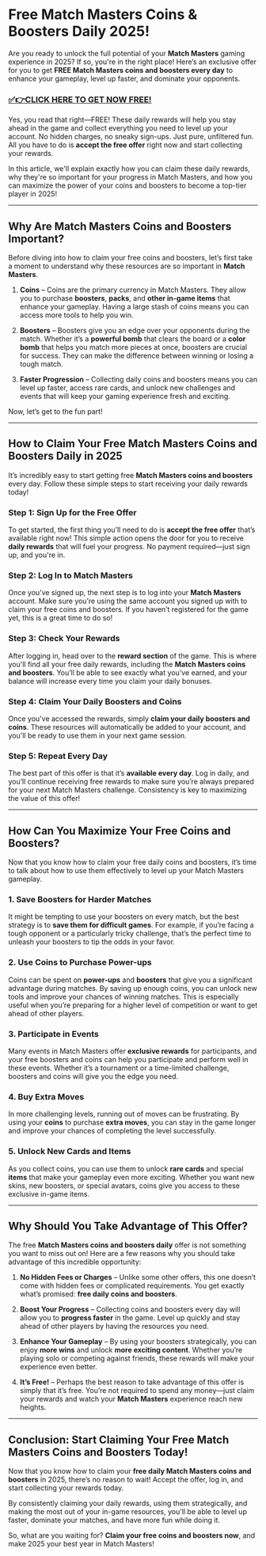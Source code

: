 # Free Match Masters Coins & Boosters Daily 2025!

Are you ready to unlock the full potential of your **Match Masters** gaming experience in 2025? If so, you're in the right place! Here’s an exclusive offer for you to get **FREE Match Masters coins and boosters every day** to enhance your gameplay, level up faster, and dominate your opponents.

### [✅👉CLICK HERE TO GET NOW FREE!](https://freeforyou.xyz/match/masters/coins/)

Yes, you read that right—FREE! These daily rewards will help you stay ahead in the game and collect everything you need to level up your account. No hidden charges, no sneaky sign-ups. Just pure, unfiltered fun. All you have to do is **accept the free offer** right now and start collecting your rewards.

In this article, we'll explain exactly how you can claim these daily rewards, why they're so important for your progress in Match Masters, and how you can maximize the power of your coins and boosters to become a top-tier player in 2025!

---

## Why Are Match Masters Coins and Boosters Important?

Before diving into how to claim your free coins and boosters, let’s first take a moment to understand why these resources are so important in **Match Masters**.

1. **Coins** – Coins are the primary currency in Match Masters. They allow you to purchase **boosters**, **packs**, and **other in-game items** that enhance your gameplay. Having a large stash of coins means you can access more tools to help you win.

2. **Boosters** – Boosters give you an edge over your opponents during the match. Whether it’s a **powerful bomb** that clears the board or a **color bomb** that helps you match more pieces at once, boosters are crucial for success. They can make the difference between winning or losing a tough match.

3. **Faster Progression** – Collecting daily coins and boosters means you can level up faster, access rare cards, and unlock new challenges and events that will keep your gaming experience fresh and exciting.

Now, let’s get to the fun part!

---

## How to Claim Your Free Match Masters Coins and Boosters Daily in 2025

It’s incredibly easy to start getting free **Match Masters coins and boosters** every day. Follow these simple steps to start receiving your daily rewards today!

### Step 1: **Sign Up for the Free Offer**
To get started, the first thing you’ll need to do is **accept the free offer** that’s available right now! This simple action opens the door for you to receive **daily rewards** that will fuel your progress. No payment required—just sign up, and you're in.

### Step 2: **Log In to Match Masters**
Once you’ve signed up, the next step is to log into your **Match Masters** account. Make sure you’re using the same account you signed up with to claim your free coins and boosters. If you haven’t registered for the game yet, this is a great time to do so!

### Step 3: **Check Your Rewards**
After logging in, head over to the **reward section** of the game. This is where you'll find all your free daily rewards, including the **Match Masters coins and boosters**. You’ll be able to see exactly what you’ve earned, and your balance will increase every time you claim your daily bonuses.

### Step 4: **Claim Your Daily Boosters and Coins**
Once you've accessed the rewards, simply **claim your daily boosters and coins**. These resources will automatically be added to your account, and you'll be ready to use them in your next game session.

### Step 5: **Repeat Every Day**
The best part of this offer is that it’s **available every day**. Log in daily, and you’ll continue receiving free rewards to make sure you’re always prepared for your next Match Masters challenge. Consistency is key to maximizing the value of this offer!

---

## How Can You Maximize Your Free Coins and Boosters?

Now that you know how to claim your free daily coins and boosters, it’s time to talk about how to use them effectively to level up your Match Masters gameplay.

### 1. **Save Boosters for Harder Matches**
It might be tempting to use your boosters on every match, but the best strategy is to **save them for difficult games**. For example, if you’re facing a tough opponent or a particularly tricky challenge, that’s the perfect time to unleash your boosters to tip the odds in your favor.

### 2. **Use Coins to Purchase Power-ups**
Coins can be spent on **power-ups** and **boosters** that give you a significant advantage during matches. By saving up enough coins, you can unlock new tools and improve your chances of winning matches. This is especially useful when you’re preparing for a higher level of competition or want to get ahead of other players.

### 3. **Participate in Events**
Many events in Match Masters offer **exclusive rewards** for participants, and your free boosters and coins can help you participate and perform well in these events. Whether it’s a tournament or a time-limited challenge, boosters and coins will give you the edge you need.

### 4. **Buy Extra Moves**
In more challenging levels, running out of moves can be frustrating. By using your **coins** to purchase **extra moves**, you can stay in the game longer and improve your chances of completing the level successfully.

### 5. **Unlock New Cards and Items**
As you collect coins, you can use them to unlock **rare cards** and special **items** that make your gameplay even more exciting. Whether you want new skins, new boosters, or special avatars, coins give you access to these exclusive in-game items.

---

## Why Should You Take Advantage of This Offer?

The free **Match Masters coins and boosters daily** offer is not something you want to miss out on! Here are a few reasons why you should take advantage of this incredible opportunity:

1. **No Hidden Fees or Charges** – Unlike some other offers, this one doesn’t come with hidden fees or complicated requirements. You get exactly what’s promised: **free daily coins and boosters**.

2. **Boost Your Progress** – Collecting coins and boosters every day will allow you to **progress faster** in the game. Level up quickly and stay ahead of other players by having the resources you need.

3. **Enhance Your Gameplay** – By using your boosters strategically, you can enjoy **more wins** and unlock **more exciting content**. Whether you’re playing solo or competing against friends, these rewards will make your experience even better.

4. **It’s Free!** – Perhaps the best reason to take advantage of this offer is simply that it’s free. You’re not required to spend any money—just claim your rewards and watch your **Match Masters** experience reach new heights.

---

## Conclusion: Start Claiming Your Free Match Masters Coins and Boosters Today!

Now that you know how to claim your **free daily Match Masters coins and boosters** in 2025, there’s no reason to wait! Accept the offer, log in, and start collecting your rewards today.

By consistently claiming your daily rewards, using them strategically, and making the most out of your in-game resources, you'll be able to level up faster, dominate your matches, and have more fun while doing it. 

So, what are you waiting for? **Claim your free coins and boosters now**, and make 2025 your best year in Match Masters!

